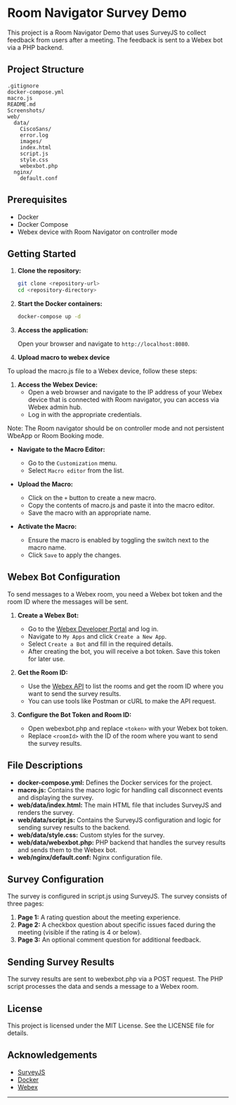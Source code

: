 # Room Navigator Survey Demo

This project is a Room Navigator Demo that uses SurveyJS to collect feedback from users after a meeting. The feedback is sent to a Webex bot via a PHP backend.

## Project Structure

```
.gitignore
docker-compose.yml
macro.js
README.md
Screenshots/
web/
  data/
    CiscoSans/
    error.log
    images/
    index.html
    script.js
    style.css
    webexbot.php
  nginx/
    default.conf
```

## Prerequisites

- Docker
- Docker Compose
- Webex device with Room Navigator on controller mode

## Getting Started

1. **Clone the repository:**

   ```sh
   git clone <repository-url>
   cd <repository-directory>
   ```

2. **Start the Docker containers:**

   ```sh
   docker-compose up -d
   ```

3. **Access the application:**

   Open your browser and navigate to `http://localhost:8080`.

4. **Upload macro to webex device**
   
To upload the macro.js file to a Webex device, follow these steps:

1. **Access the Webex Device:**
   - Open a web browser and navigate to the IP address of your Webex device that is connected with Room navigator, you can access via Webex admin hub.
   - Log in with the appropriate credentials.

Note: The Room navigator should be on controller mode and not persistent WbeApp or Room Booking mode.

- **Navigate to the Macro Editor:**
   - Go to the `Customization` menu.
   - Select `Macro editor` from the list.

- **Upload the Macro:**
   - Click on the `+` button to create a new macro.
   - Copy the contents of macro.js and paste it into the macro editor.
   - Save the macro with an appropriate name.

- **Activate the Macro:**
   - Ensure the macro is enabled by toggling the switch next to the macro name.
   - Click `Save` to apply the changes.

## Webex Bot Configuration

To send messages to a Webex room, you need a Webex bot token and the room ID where the messages will be sent.

1. **Create a Webex Bot:**
   - Go to the [Webex Developer Portal](https://developer.webex.com/) and log in.
   - Navigate to `My Apps` and click `Create a New App`.
   - Select `Create a Bot` and fill in the required details.
   - After creating the bot, you will receive a bot token. Save this token for later use.

2. **Get the Room ID:**
   - Use the [Webex API](https://developer.webex.com/docs/api/v1/rooms/list-rooms) to list the rooms and get the room ID where you want to send the survey results.
   - You can use tools like Postman or cURL to make the API request.

3. **Configure the Bot Token and Room ID:**
   - Open webexbot.php and replace `<token>` with your Webex bot token.
   - Replace `<roomId>` with the ID of the room where you want to send the survey results.


## File Descriptions

- **docker-compose.yml:** Defines the Docker services for the project.
- **macro.js:** Contains the macro logic for handling call disconnect events and displaying the survey.
- **web/data/index.html:** The main HTML file that includes SurveyJS and renders the survey.
- **web/data/script.js:** Contains the SurveyJS configuration and logic for sending survey results to the backend.
- **web/data/style.css:** Custom styles for the survey.
- **web/data/webexbot.php:** PHP backend that handles the survey results and sends them to the Webex bot.
- **web/nginx/default.conf:** Nginx configuration file.

## Survey Configuration

The survey is configured in script.js using SurveyJS. The survey consists of three pages:

1. **Page 1:** A rating question about the meeting experience.
2. **Page 2:** A checkbox question about specific issues faced during the meeting (visible if the rating is 4 or below).
3. **Page 3:** An optional comment question for additional feedback.

## Sending Survey Results

The survey results are sent to webexbot.php via a POST request. The PHP script processes the data and sends a message to a Webex room.



## License

This project is licensed under the MIT License. See the LICENSE file for details.

## Acknowledgements

- [SurveyJS](https://surveyjs.io/)
- [Docker](https://www.docker.com/)
- [Webex](https://www.webex.com/)

---
